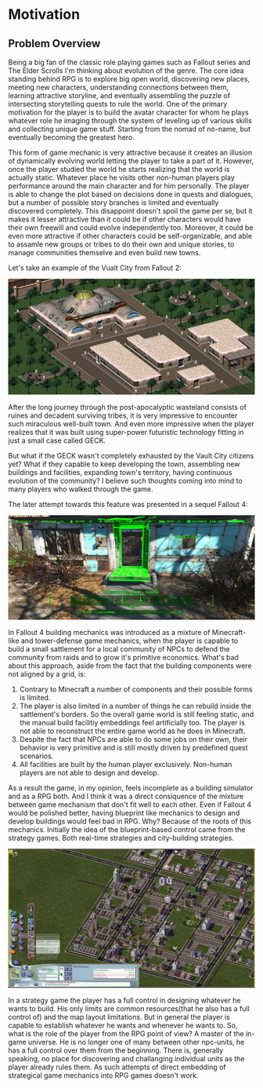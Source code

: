 # Motivation

## Problem Overview

Being a big fan of the classic role playing games such as Fallout series and The Elder Scrolls I'm thinking about evolution of the genre. The core idea standing behind RPG is to explore big open world, discovering new places, meeting new characters, understanding connections between them, learning attractive storyline, and eventually assembling the puzzle of intersecting storytelling quests to rule the world. One of the primary motivation for the player is to build the avatar character for whom he plays whatever role he imaging through the system of leveling up of various skills and collecting unique game stuff. Starting from the nomad of no-name, but eventually becoming the greatest hero.

This form of game mechanic is very attractive because it creates an illusion of dynamically evolving world letting the player to take a part of it. However, once the player studied the world he starts realizing that the world is actually static. Whatever place he visits other non-human players play performance around the main character and for him personally. The player is able to change the plot based on decisions done in quests and dialogues, but a number of possible story branches is limited and eventually discovered completely. This disappoint doesn't spoil the game per se, but it makes it lesser attractive than it could be if other characters would have their own freewill and could evolve independently too. Moreover, it could be even more attractive if other characters could be self-organizable, and able to assamle new groups or tribes to do their own and unique stories, to manage communities themselve and even build new towns.

Let's take an example of the Vualt City from Fallout 2:

![Vault City map](../images/vault-city.png)

After the long journey through the post-apocalyptic wasteland consists of ruines and decadent surviving tribes, it is very impressive to encounter such miraculous well-built town. And even more impressive when the player realizes that it was built using super-power futuristic technology fitting in just a small case called GECK.

But what if the GECK wasn't completely exhausted by the Vault City citizens yet? What if they capable to keep developing the town, assembling new buildings and facilities, expanding town's territory, having continuous evolution of the community? I believe such thoughts coming into mind to many players who walked through the game.

The later attempt towards this feature was presented in a sequel Fallout 4:

![Vault City map](../images/fallout-4.jpg)

In Fallout 4 building mechanics was introduced as a mixture of Minecraft-like and tower-defense game mechanics, when the player is capable to build a small sattlement for a local community of NPCs to defend the community from raids and to grow it's primitive economics. What's bad about this approach, aside from the fact that the building components were not aligned by a grid, is:

1. Contrary to Minecraft a number of components and their possible forms is limited.
2. The player is also limited in a number of things he can rebuild inside the sattlement's borders. So the overall game world is still feeling static, and the manual build facilitiy embeddings feel artificially too. The player is not able to reconstruct the entire game world as he does in Minecraft.
3. Despite the fact that NPCs are able to do some jobs on their own, their behavior is very primitive and is still mostly driven by predefined quest scenarios.
4. All facilities are built by the human player exclusively. Non-human players are not able to design and develop.

As a result the game, in my opinion, feels incomplete as a building simulator and as a RPG both. And I think it was a direct consiquence of the mixture between game mechanism that don't fit well to each other. Even if Fallout 4 would be polished better, having blueprint like mechanics to design and develop buildings would feel bad in RPG. Why? Because of the roots of this mechanics. Initially the idea of the blueprint-based control came from the strategy games. Both real-time strategies and city-building strategies.

![Vault City map](../images/simcity.jpg)

In a strategy game the player has a full control in designing whatever he wants to build. His only limits are common resources(that he also has a full control of) and the map layout limitations. But in general the player is capable to establish whatever he wants and whenever he wants to. So, what is the role of the player from the RPG point of view? A master of the in-game universe. He is no longer one of many between other npc-units, he has a full control over them from the beginning. There is, generally speaking, no place for discovering and challanging individual units as the player already rules them. As such attempts of direct embedding of strategical game mechanics into RPG games doesn't work.
